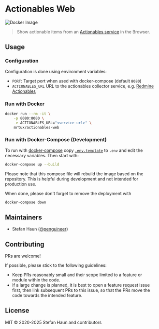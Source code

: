 # Actionables Web

![Docker Image](https://github.com/penguineer/ActionablesWeb/actions/workflows/docker-image.yml/badge.svg)

> Show actionable items from an [Actionables service](https://github.com/penguineer/RedmineActionablesCollector) in the Browser.

## Usage

### Configuration

Configuration is done using environment variables:

* `PORT`: Target port when used with docker-compose (default `8080`)
* `ACTIONABLES_URL` URL to the actionables collector service, e.g. [Redmine Actionables](https://github.com/penguineer/RedmineActionablesCollector)


### Run with Docker

```bash
docker run --rm -it \
    -p 8080:8080 \
    -e ACTIONABLES_URL="<service url>" \
    mrtux/actionables-web
```

### Run with Docker-Compose (Development)

To run with [docker-compose](https://docs.docker.com/compose/) copy  [`.env.template`](.env.template) to `.env` and edit the necessary variables. Then start with:

```bash
docker-compose up --build
```

Please note that this compose file will rebuild the image based on the repository. This is helpful during development and not intended for production use.

When done, please don't forget to remove the deployment with
```bash
docker-compose down
```

## Maintainers

* Stefan Haun ([@penguineer](https://github.com/penguineer))

## Contributing

PRs are welcome!

If possible, please stick to the following guidelines:

* Keep PRs reasonably small and their scope limited to a feature or module within the code.
* If a large change is planned, it is best to open a feature request issue first, then link subsequent PRs to this issue, so that the PRs move the code towards the intended feature.


## License

MIT © 2020-2025 Stefan Haun and contributors
